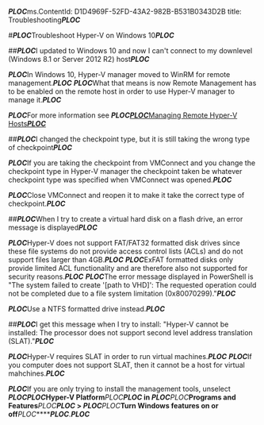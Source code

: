 ***PLOC***ms.ContentId: D1D4969F-52FD-43A2-982B-B531B0343D2B 
title: Troubleshooting***PLOC***

#***PLOC***Troubleshoot Hyper-V on Windows 10***PLOC***

##***PLOC***I updated to Windows 10 and now I can't connect to my downlevel (Windows 8.1 or Server 2012 R2) host***PLOC***

***PLOC***In Windows 10, Hyper-V manager moved to WinRM for remote management.***PLOC***
***PLOC***What that means is now Remote Management has to be enabled on the remote host in order to use Hyper-V manager to manage it.***PLOC***

***PLOC***For more information see ***PLOC***[***PLOC***Managing Remote Hyper-V Hosts***PLOC***](remote_host_management.md)

##***PLOC***I changed the checkpoint type, but it is still taking the wrong type of checkpoint***PLOC***

***PLOC***If you are taking the checkpoint from VMConnect and you change the checkpoint type in Hyper-V manager the checkpoint taken be whatever checkpoint type was specified when VMConnect was opened.***PLOC***

***PLOC***Close VMConnect and reopen it to make it take the correct type of checkpoint.***PLOC***

##***PLOC***When I try to create a virtual hard disk on a flash drive, an error message is displayed***PLOC***

***PLOC***Hyper-V does not support FAT/FAT32 formatted disk drives since these file systems do not provide access control lists (ACLs) and do not support files larger than 4GB.***PLOC***
***PLOC***ExFAT formatted disks only provide limited ACL functionality and are therefore also not supported for security reasons.***PLOC***
***PLOC***The error message displayed in PowerShell is "The system failed to create '\[path to VHD\]': The requested operation could not be completed due to a file system limitation (0x80070299)."***PLOC***

***PLOC***Use a NTFS formatted drive instead.***PLOC***

##***PLOC***I get this message when I try to install: "Hyper-V cannot be installed: The processor does not support second level address translation (SLAT)."***PLOC***

***PLOC***Hyper-V requires SLAT in order to run virtual machines.***PLOC***
***PLOC***If you computer does not support SLAT, then it cannot be a host for virtual mahchines.***PLOC***

***PLOC***If you are only trying to install the management tools, unselect ***PLOC********PLOC***Hyper-V Platform***PLOC********PLOC*** in ***PLOC********PLOC***Programs and Features***PLOC********PLOC*** > ***PLOC********PLOC***Turn Windows features on or off***PLOC********PLOC***.***PLOC***


